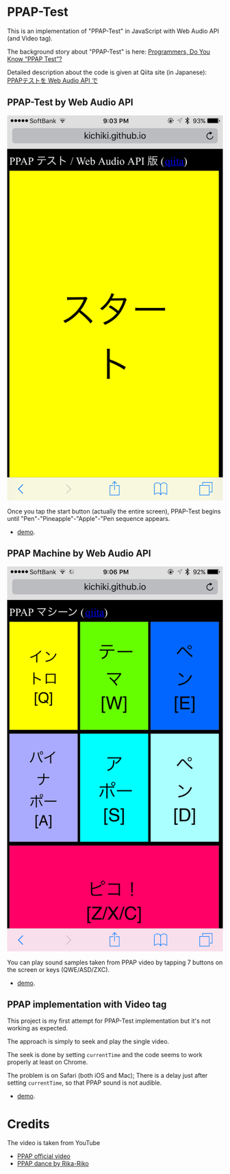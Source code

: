 # PPAP-Test

This is an implementation of "PPAP-Test" in JavaScript with Web Audio API (and Video tag).

The background story about "PPAP-Test" is here: [Programmers, Do You Know “PPAP Test”?](https://medium.com/@ichiki_k/do-you-know-ppap-test-8dc9a8a98da)

Detailed description about the code is given at Qiita site (in Japanese): [PPAPテストを Web Audio API で](http://qiita.com/kichiki/items/c0b760375fd9cdcd9065)


## PPAP-Test by Web Audio API

![PPAP-Test](images/ppap-test.png)

Once you tap the start button (actually the entire screen), PPAP-Test begins until "Pen"-"Pineapple"-"Apple"-"Pen sequence appears.

* [demo](http://kichiki.github.io/misc/ppap/ppap-test.html).


## PPAP Machine by Web Audio API

![PPAP Machine](images/ppap-machine.png)

You can play sound samples taken from PPAP video by tapping 7 buttons on the screen or keys (QWE/ASD/ZXC).

* [demo](http://kichiki.github.io/misc/ppap/ppap-machine.html).


## PPAP implementation with Video tag

This project is my first attempt for PPAP-Test implementation but it's not working as expected.

The approach is simply to seek and play the single video.

The seek is done by setting `currentTime` and the code seems to work properly at least on Chrome.

The problem is on Safari (both iOS and Mac); There is a delay just after setting `currentTime`, so that PPAP sound is not audible.

* [demo](http://kichiki.github.io/misc/ppap/ppap-video.html).


# Credits

The video is taken from YouTube

* [PPAP official video](https://www.youtube.com/watch?v=0E00Zuayv9Q)
* [PPAP dance by Rika-Riko](https://www.youtube.com/watch?v=beWvQFcZ_Ig)
